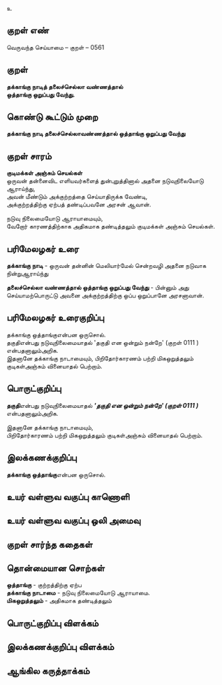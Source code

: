 உ

## குறள் எண் 

வெருவந்த செய்யாமை   – குறள் – 0561  

## குறள் 

**தக்காங்கு நாடித் தலைச்செல்லா வண்ணத்தால்  
ஒத்தாங்கு ஒறுப்பது வேந்து.**  

## கொண்டு கூட்டும் முறை

**தக்காங்கு நாடி தலைச்செல்லாவண்ணத்தால் ஒத்தாங்கு ஒறுப்பது வேந்து**

## குறள் சாரம் 

**குடிமக்கள் அஞ்சும் செயல்கள்**  
ஒருவன் தன்னைவிட எளியவர்களைத் துன்புறுத்தினால் அதனை நடுவுநிலையோடு ஆராய்ந்து,  
அவன் மீண்டும் அக்குற்றத்தை செய்யாதிருக்க வேண்டி,  
அக்குற்றத்திற்கு ஏற்பத் தண்டிப்பவனே அரசன் ஆவான்.    

நடுவு நிலைமையோடு ஆராயாமையும்,  
வேறோர் காரணத்திற்காக அதிகமாக தண்டித்தலும் குடிமக்கள் அஞ்சும் செயல்கள். 

## பரிமேலழகர் உரை

**தக்காங்கு நாடி** - ஒருவன் தன்னின் மெலியார்மேல் சென்றவழி அதனை நடுவாக நின்றுஆராய்ந்து  

**தலைச்செல்லா வண்ணத்தால் ஒத்தாங்கு ஒறுப்பது வேந்து** - பின்னும் அது செய்யாமற்பொருட்டு அவனை அக்குற்றத்திற்கு ஒப்ப ஒறுப்பானே அரசனாவான்.   

## பரிமேலழகர் உரைகுறிப்பு   

தக்காங்கு ஒத்தாங்குஎன்பன ஒருசொல்.  
தகுதிஎன்பது நடுவுநிலைமையாதல் 'தகுதி என ஒன்றும் நன்றே' (குறள் 0111 ) என்பதனாலும்அறிக.  
இதனானே தக்காங்கு நாடாமையும், பிறிதோர்காரணம் பற்றி மிகஒறுத்தலும் குடிகள்அஞ்சும் வினையாதல் பெற்றாம்.  

## பொருட்குறிப்பு 
 
**தகுதி**என்பது நடுவுநிலைமையாதல் _**'தகுதி என ஒன்றும் நன்றே' (குறள் 0111 )**_ என்பதனாலும்அறிக.  

இதனானே தக்காங்கு நாடாமையும்,  
பிறிதோர்காரணம் பற்றி மிகஒறுத்தலும் குடிகள்அஞ்சும் வினையாதல் பெற்றாம்.     

## இலக்கணக்குறிப்பு  

**தக்காங்கு ஒத்தாங்கு**என்பன ஒருசொல்.   

## உயர் வள்ளுவ வகுப்பு காணொளி


## உயர் வள்ளுவ வகுப்பு ஒலி அமைவு 

 
## குறள் சார்ந்த கதைகள் 


## தொன்மையான சொற்கள்

**ஒத்தாங்கு** - குற்றத்திற்கு ஏற்ப  
**தக்காங்கு நாடாமை** - நடுவு நிலைமையோடு ஆராயாமை.  
**மிகஒறுத்தலும்** - அதிகமாக தண்டித்தலும் 

## பொருட்குறிப்பு விளக்கம்


## இலக்கணக்குறிப்பு விளக்கம்


## ஆங்கில கருத்தாக்கம் 


